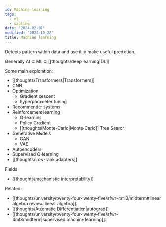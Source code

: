 ```yaml
---
id: Machine learning
tags:
  - ml
  - sapling
date: "2024-02-07"
modified: "2024-10-28"
title: Machine learning
---
```


Detects pattern within data and use it to make useful prediction.

Generally AI $\subset$ ML $\subset$ [[thoughts/deep learning|DL]]

Some main exploration:

- [[thoughts/Transformers|Transformers]]
- CNN
- Optimization
  - Gradient descent
  - hyperparameter tuning
- Recommender systems
- Reinforcement learning
  - Q-learning
  - Policy Gradient
  - [[thoughts/Monte-Carlo|Monte-Carlo]] Tree Search
- Generative Models
  - GAN
  - VAE
- Autoencoders
- Supervised Q-learning
- [[thoughts/Low-rank adapters]]

Fields

- [[thoughts/mechanistic interpretability]]

Related:

- [[thoughts/university/twenty-four-twenty-five/sfwr-4ml3/midterm#linear algebra review.|linear algebra]].
- [[thoughts/Automatic Differentiation|autograd]]
- [[thoughts/university/twenty-four-twenty-five/sfwr-4ml3/midterm|supervised machine learning]].
